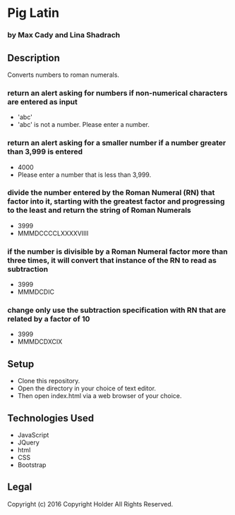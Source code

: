 # Pig Latin
### by Max Cady and Lina Shadrach

## Description

Converts numbers to roman numerals.

### return an alert asking for numbers if non-numerical characters are entered as input
* 'abc'
* 'abc' is not a number. Please enter a number.
### return an alert asking for a smaller number if a number greater than 3,999 is entered
* 4000
* Please enter a number that is less than 3,999.
### divide the number entered by the Roman Numeral (RN) that factor into it, starting with the greatest factor and progressing to the least and return the string of Roman Numerals
* 3999
* MMMDCCCCLXXXXVIIII
### if the number is divisible by a Roman Numeral factor more than three times, it will convert that instance of the RN to read as subtraction
* 3999
* MMMDCDIC
### change only use the subtraction specification with RN that are related by a factor of 10
* 3999
* MMMDCDXCIX

## Setup

* Clone this repository.
* Open the directory in your choice of text editor.
* Then open index.html via a web browser of your choice.

## Technologies Used
* JavaScript
* JQuery
* html
* CSS
* Bootstrap

## Legal
Copyright (c) 2016 Copyright Holder All Rights Reserved.

